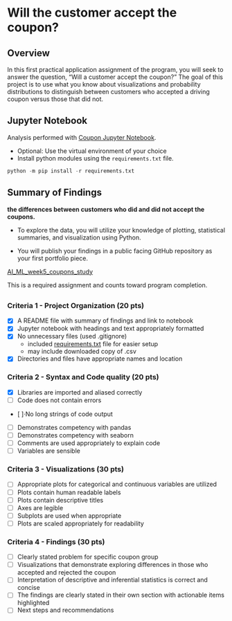 # Will the customer accept the coupon?

## Overview

In this first practical application assignment of the program, you will seek to answer the question, “Will a customer accept the coupon?” The goal of this project is to use what you know about visualizations and probability distributions to distinguish between customers who accepted a driving coupon versus those that did not.

## Jupyter Notebook

Analysis performed with [Coupon Jupyter Notebook](./Coupon.ipynb).

+ Optional: Use the virtual environment of your choice
+ Install python modules using the ```requirements.txt``` file.

```python
python -m pip install -r requirements.txt
```

## Summary of Findings

**the differences between customers who did and did not accept the coupons.**

+ To explore the data, you will utilize your knowledge of plotting, statistical summaries, and visualization using Python.

+ You will publish your findings in a public facing GitHub repository as your first portfolio piece.

[AI_ML_week5_coupons_study](https://github.com/kraluc/AI_ML_week5_coupons_study)

This is a required assignment and counts toward program completion.

##

### Criteria 1 - Project Organization (20 pts)

+ [x] A README file with summary of findings and link to notebook
+ [x] Jupyter notebook with headings and text appropriately formatted
+ [x] No unnecessary files (used .gitignore)
  + included [requirements.txt](requirements.txt) file for easier setup
  + may include downloaded copy of .csv
+ [x] Directories and files have appropriate names and location

### Criteria 2 - Syntax and Code quality (20 pts)

+ [X] Libraries are imported and aliased correctly
+ [ ] Code does not contain errors
+ [ ]·No long strings of code output
+ [ ] Demonstrates competency with pandas
+ [ ] Demonstrates competency with seaborn
+ [ ] Comments are used appropriately to explain code
+ [ ] Variables are sensible

### Criteria 3 - Visualizations (30 pts)

+ [ ] Appropriate plots for categorical and continuous variables are utilized
+ [ ] Plots contain human readable labels
+ [ ] Plots contain descriptive titles
+ [ ] Axes are legible
+ [ ] Subplots are used when appropriate
+ [ ] Plots are scaled appropriately for readability

### Criteria 4 - Findings (30 pts)

+ [ ] Clearly stated problem for specific coupon group
+ [ ] Visualizations that demonstrate exploring differences in those who accepted and rejected the coupon
+ [ ] Interpretation of descriptive and inferential statistics is correct and concise
+ [ ] The findings are clearly stated in their own section with actionable items highlighted
+ [ ] Next steps and recommendations
